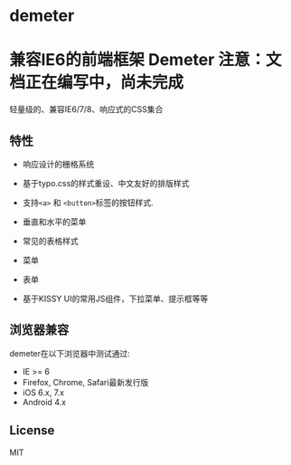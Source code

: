 demeter
=======

兼容IE6的前端框架
Demeter
注意：文档正在编写中，尚未完成
====


轻量级的、兼容IE6/7/8、响应式的CSS集合




特性
--------

* 响应设计的栅格系统

* 基于typo.css的样式重设、中文友好的排版样式

* 支持`<a>` 和 `<button>`标签的按钮样式.

* 垂直和水平的菜单

* 常见的表格样式

* 菜单

* 表单

* 基于KISSY UI的常用JS组件，下拉菜单、提示框等等



浏览器兼容
---------------------------

demeter在以下浏览器中测试通过:

* IE >= 6
* Firefox, Chrome, Safari最新发行版
* iOS 6.x, 7.x
* Android 4.x





License
-------

MIT